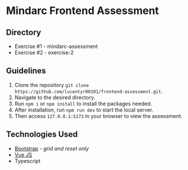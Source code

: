 # Mindarc Frontend Assessment

## Directory

 - Exercise #1 - mindarc-assessment
 - Exercise #2 - exercise-2

## Guidelines

 1. Clone the repository `git clone https://github.com/lucentyr00101/frontend-assessment.git`.
 2. Navigate to the desired directory.
 3. Run `npm i` or `npm install` to install the packages needed.
 4. After installation, run `npm run dev` to start the local server.
 5. Then access `127.0.0.1:5173` in your browser to view the assessment.

## Technologies Used

 - [Bootstrap](https://getbootstrap.com/) - *grid and reset only*
 - [Vue JS](https://vuejs.org/guide/introduction.html#what-is-vue)
 - Typescript
